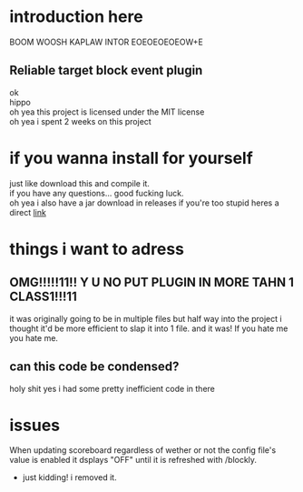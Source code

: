# introduction here
BOOM WOOSH KAPLAW INTOR EOEOEOEOEOW+E
## Reliable target block event plugin <br />
ok <br />
hippo <br />
oh yea this project is licensed under the MIT license <br />
oh yea i spent 2 weeks on this project
# if you wanna install for yourself
just like download this and compile it. <br />
if you have any questions... good fucking luck. <br />
oh yea i also have a jar download in releases
if you're too stupid heres a direct [link](https://github.com/Hypermnesiaa/Blockly/releases/download/v0.2/Blockly.jar)
# things i want to adress
## OMG!!!!!11!! Y U NO PUT PLUGIN IN MORE TAHN 1 CLASS1!!!11 <br />
it was originally going to be in multiple files but half way into the project i thought it'd be more efficient to slap it into 1 file. and it was! If you hate me you hate me. <br />
## can this code be condensed? <br />
holy shit yes i had some pretty inefficient code in there
# issues
When updating scoreboard regardless of wether or not the config file's value is enabled it dsplays "OFF" until it is refreshed with /blockly.
- just kidding! i removed it.
